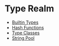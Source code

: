 # Type Realm

* [Builtin Types](./builtins)
* [Hash Functions](./hash-functions)
* [Type Classes](./type-class)
* [String Pool](./string-pool)